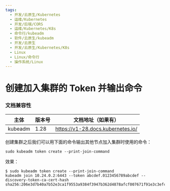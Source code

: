 ```yaml
---
tags:
  - 开发/云原生/Kubernetes
  - 运维/Kubernetes
  - 开发/后端/CORS
  - 运维/Kubernetes/K8s
  - 命令行/kubeadm
  - 软件/云原生/kubeadm
  - 开发/云原生
  - 开发/云原生/Kubernetes/K8s
  - Linux
  - Linux/命令行
  - 操作系统/Linux
---
```

# 创建加入集群的 Token 并输出命令

### 文档兼容性

| 主体    | 版本号 | 文档地址（如果有）                |
| ------- | ------ | --------------------------------- |
| kubeadm | 1.28   | https://v1-28.docs.kubernetes.io/ |

创建集群之后我们可以用下面的命令输出其他节点加入集群时使用的命令：

```shell
sudo kubeadm token create --print-join-command
```

效果：

```shell
$ sudo kubeadm token create --print-join-command
kubeadm join 10.24.0.2:6443 --token abcdef.0123456789abcdef --discovery-token-ca-cert-hash sha256:206e3d7b40a7b52e3ca1f9553a9384f3947b362d4878afcf007671f91e3c3efc
```
